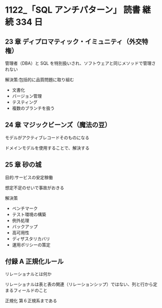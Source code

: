 # 1122\_「SQL アンチパターン」 読書 継続 334 日

## 23 章 ディプロマティック・イミュニティ（外交特権）

管理者（DBA）と SQL を特別扱いされ、ソフトウェアと同じメソッドで管理されない

解決策:包括的に品質問題に取り組む

- 文書化
- バージョン管理
- テスティング
- 複数のブランチを扱う

## 24 章 マジックビーンズ（魔法の豆）

モデルがアクティブレコードそのものになる

ドメインモデルを使用することで、解決する

## 25 章 砂の城

目的:サービスの安定稼働

想定不足のせいで事故がおきる

解決策

- ベンチマーク
- テスト環境の構築
- 例外処理
- バックアップ
- 高可用性
- ディザスタリカバリ
- 運用ポリシーの策定

## 付録 A 正規化ルール

リレーショナルとは何か

リレーショナルは表と表の関連（リレーションシップ）ではない、列と行から定まるフィールドのこと

正規化 第６正規系まである
